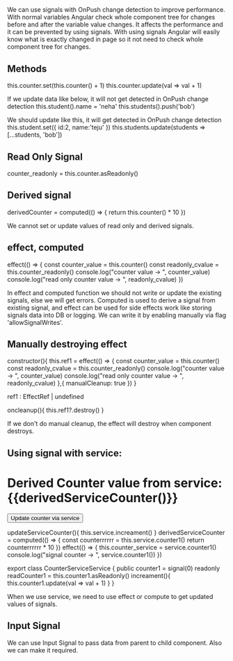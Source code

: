 ##

We can use signals with OnPush change detection to improve performance.
With normal variables Angular check whole component tree for changes before and after the variable value changes. It affects the performance and it can be prevented by using signals. With using signals Angular will easily know what is exactly changed in page so it not need to check whole component tree for changes.

## Methods

this.counter.set(this.counter() + 1)
this.counter.update(val => val + 1)

If we update data like below, it will not get detected in OnPush change detection
this.student().name = 'neha'
this.students().push('bob')

We should update like this, it will get detected in OnPush change detection
this.student.set({
        id:2,
        name:'teju'
})
this.students.update(students => [...students, 'bob'])

## Read Only Signal
counter_readonly = this.counter.asReadonly()

## Derived signal
derivedCounter = computed(() => {
    return this.counter() * 10
})

We cannot set or update values of read only and derived signals.

## effect, computed

effect(() => {
      const counter_value = this.counter()
      const readonly_cvalue = this.counter_readonly()
      console.log("counter value -> ", counter_value)
      console.log("read only counter value -> ", readonly_cvalue)
})

In effect and computed function we should not write or update the existing signals, else we will get errors. Computed is used to derive a signal from existing signal, and effect can be used for side effects work like storing signals data into DB or logging.
We can write it by enabling manually via flag 'allowSignalWrites'.

## Manually destroying effect

constructor(){
    this.ref1 = effect(() => {
      const counter_value = this.counter()
      const readonly_cvalue = this.counter_readonly()
      console.log("counter value -> ", counter_value)
      console.log("read only counter value -> ", readonly_cvalue)
    },{
        manualCleanup: true
    })
}

ref1 : EffectRef | undefined
  
oncleanup(){
  this.ref1?.destroy()
}

If we don't do manual cleanup, the effect will destroy when component destroys.

## Using signal with service:

<h1>Derived Counter value from service: {{derivedServiceCounter()}}</h1>
<button (click)="updateServiceCounter()">Update counter via service</button>

updateServiceCounter(){
    this.service.increament()
}
derivedServiceCounter = computed(() => {
  const counterrrrrr = this.service.counter1()
  return counterrrrrr * 10
})
effect(() => {
  this.counter_service = service.counter1()
  console.log("signal counter -> ", service.counter1())
})

export class CounterServiceService {
  public counter1 = signal(0)
  readonly readCounter1 = this.counter1.asReadonly()
  increament(){
    this.counter1.update(val => val + 1)
  }
}

When we use service, we need to use effect or compute to get updated values of signals.


## Input Signal
We can use Input Signal to pass data from parent to child component. Also we can make it required.

